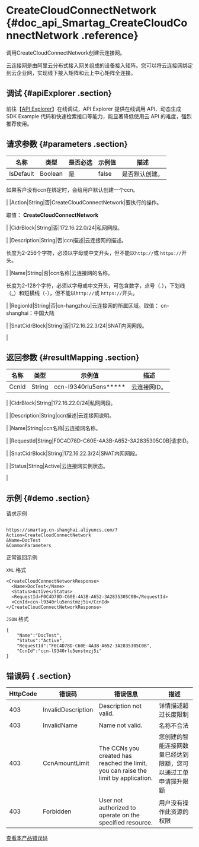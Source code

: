# CreateCloudConnectNetwork {#doc_api_Smartag_CreateCloudConnectNetwork .reference}

调用CreateCloudConnectNetwork创建云连接网。

云连接网是由阿里云分布式接入网关组成的设备接入矩阵。您可以将云连接网绑定到云企业网，实现线下接入矩阵和云上中心矩阵全连接。

## 调试 {#apiExplorer .section}

前往【[API Explorer](https://api.aliyun.com/#product=Smartag&api=CreateCloudConnectNetwork)】在线调试，API Explorer 提供在线调用 API、动态生成 SDK Example 代码和快速检索接口等能力，能显著降低使用云 API 的难度，强烈推荐使用。

## 请求参数 {#parameters .section}

|名称|类型|是否必选|示例值|描述|
|--|--|----|---|--|
|IsDefault|Boolean|是|false|是否默认创建。

 如果客户没有ccn在绑定时，会给用户默认创建一个ccn。

 |
|Action|String|否|CreateCloudConnectNetwork|要执行的操作。

 取值： **CreateCloudConnectNetwork**

 |
|CidrBlock|String|否|172.16.22.0/24|私网网段。

 |
|Description|String|否|ccn描述|云连接网的描述。

 长度为2-256个字符，必须以字母或中文开头，但不能以`http://`或 `https://`开头。

 |
|Name|String|否|ccn名称|云连接网的名称。

 长度为2-128个字符，必须以字母或中文开头，可包含数字，点号（.），下划线（\_）和短横线（-），但不能以`http://`或 `https://`开头。

 |
|RegionId|String|否|cn-hangzhou|云连接网的所属区域。取值： cn-shanghai：中国大陆

 |
|SnatCidrBlock|String|否|172.16.22.3/24|SNAT内网网段。

 |

## 返回参数 {#resultMapping .section}

|名称|类型|示例值|描述|
|--|--|---|--|
|CcnId|String|ccn-l9340rlu5ens\*\*\*\*\*|云连接网ID。

 |
|CidrBlock|String|172.16.22.0/24|私网网段。

 |
|Description|String|ccn描述|云连接网说明。

 |
|Name|String|ccn名称|云连接网名称。

 |
|RequestId|String|F0C4D78D-C60E-4A3B-A652-3A2835305C0B|请求ID。

 |
|SnatCidrBlock|String|172.16.22.3/24|SNAT内网网段。

 |
|Status|String|Active|云连接网实例状态。

 |

## 示例 {#demo .section}

请求示例

``` {#request_demo}

https://smartag.cn-shanghai.aliyuncs.com/?Action=CreateCloudConnectNetwork
&Name=DocTest
&CommonParameters

```

正常返回示例

`XML` 格式

``` {#xml_return_success_demo}
<CreateCloudConnectNetworkResponse>
  <Name>DocTest</Name>
  <Status>Active</Status>
  <RequestId>F0C4D78D-C60E-4A3B-A652-3A2835305C0B</RequestId>
  <CcnId>ccn-l9340rlu5enstmzj5i</CcnId>
</CreateCloudConnectNetworkResponse>

```

`JSON` 格式

``` {#json_return_success_demo}
{
	"Name":"DocTest",
	"Status":"Active",
	"RequestId":"F0C4D78D-C60E-4A3B-A652-3A2835305C0B",
	"CcnId":"ccn-l9340rlu5enstmzj5i"
}
```

## 错误码 { .section}

|HttpCode|错误码|错误信息|描述|
|--------|---|----|--|
|403|InvalidDescription|Description not valid.|详情描述超过长度限制|
|403|InvalidName|Name not valid.|名称不合法|
|403|CcnAmountLimit|The CCNs you created has reached the limit, you can raise the limit by application.|您创建的智能连接网数量已经达到限额，您可以通过工单申请提升限额|
|403|Forbidden|User not authorized to operate on the specified resource.|用户没有操作此资源的权限|

[查看本产品错误码](https://error-center.aliyun.com/status/product/Smartag)

